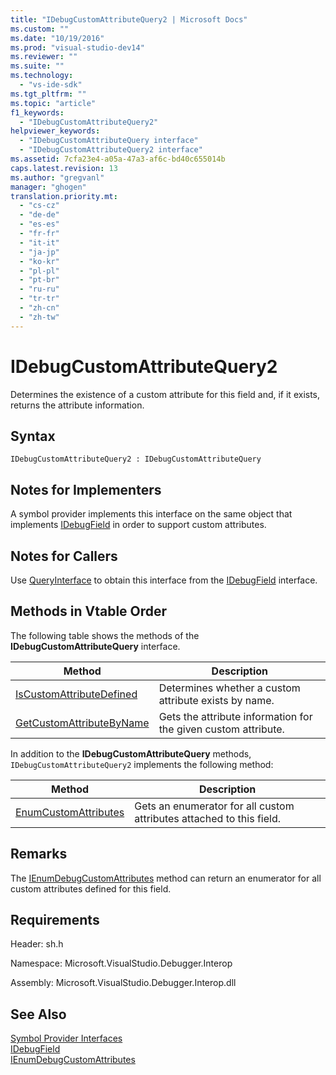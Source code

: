 ```yaml
---
title: "IDebugCustomAttributeQuery2 | Microsoft Docs"
ms.custom: ""
ms.date: "10/19/2016"
ms.prod: "visual-studio-dev14"
ms.reviewer: ""
ms.suite: ""
ms.technology: 
  - "vs-ide-sdk"
ms.tgt_pltfrm: ""
ms.topic: "article"
f1_keywords: 
  - "IDebugCustomAttributeQuery2"
helpviewer_keywords: 
  - "IDebugCustomAttributeQuery interface"
  - "IDebugCustomAttributeQuery2 interface"
ms.assetid: 7cfa23e4-a05a-47a3-af6c-bd40c655014b
caps.latest.revision: 13
ms.author: "gregvanl"
manager: "ghogen"
translation.priority.mt: 
  - "cs-cz"
  - "de-de"
  - "es-es"
  - "fr-fr"
  - "it-it"
  - "ja-jp"
  - "ko-kr"
  - "pl-pl"
  - "pt-br"
  - "ru-ru"
  - "tr-tr"
  - "zh-cn"
  - "zh-tw"
---
```

# IDebugCustomAttributeQuery2
Determines the existence of a custom attribute for this field and, if it exists, returns the attribute information.  
  
## Syntax  
  
```  
IDebugCustomAttributeQuery2 : IDebugCustomAttributeQuery  
```  
  
## Notes for Implementers  
 A symbol provider implements this interface on the same object that implements [IDebugField](../extensibility/idebugfield.md) in order to support custom attributes.  
  
## Notes for Callers  
 Use [QueryInterface](../Topic/QueryInterface.md) to obtain this interface from the [IDebugField](../extensibility/idebugfield.md) interface.  
  
## Methods in Vtable Order  
 The following table shows the methods of the **IDebugCustomAttributeQuery** interface.  
  
|Method|Description|  
|------------|-----------------|  
|[IsCustomAttributeDefined](../extensibility/idebugcustomattributequery2--iscustomattributedefined.md)|Determines whether a custom attribute exists by name.|  
|[GetCustomAttributeByName](../extensibility/idebugcustomattributequery2--getcustomattributebyname.md)|Gets the attribute information for the given custom attribute.|  
  
 In addition to the **IDebugCustomAttributeQuery** methods, `IDebugCustomAttributeQuery2` implements the following method:  
  
|Method|Description|  
|------------|-----------------|  
|[EnumCustomAttributes](../extensibility/idebugcustomattributequery2--enumcustomattributes.md)|Gets an enumerator for all custom attributes attached to this field.|  
  
## Remarks  
 The [IEnumDebugCustomAttributes](../extensibility/ienumdebugcustomattributes.md) method can return an enumerator for all custom attributes defined for this field.  
  
## Requirements  
 Header: sh.h  
  
 Namespace: Microsoft.VisualStudio.Debugger.Interop  
  
 Assembly: Microsoft.VisualStudio.Debugger.Interop.dll  
  
## See Also  
 [Symbol Provider Interfaces](../extensibility/symbol-provider-interfaces.md)   
 [IDebugField](../extensibility/idebugfield.md)   
 [IEnumDebugCustomAttributes](../extensibility/ienumdebugcustomattributes.md)